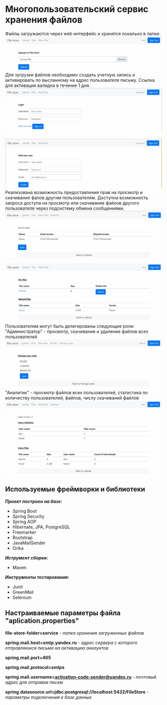 # Многопользовательский сервис хранения файлов
Файлы загружаются через web интерфейс и хранятся локально в папке.
![alt text](https://github.com/maratimaev/FileStore/blob/master/pics/upload.JPG)
Для зугрузки файлов необходимо создать учетную запись и активировать по высланному на адрес пользователя письму.
Ссылка для активации валидна в течение 1 дня.
![alt text](https://github.com/maratimaev/FileStore/blob/master/pics/login.JPG)

![alt text](https://github.com/maratimaev/FileStore/blob/master/pics/create_new_user.JPG)
Реализована возможность предоставления прав на просмотр и скачивание фалов другим пользователям.
Доступна возможность запроса доступа на просмотр или скачивание файлов другого пользователя через подсистему обмена 
сообщениями.
![alt text](https://github.com/maratimaev/FileStore/blob/master/pics/sharing.JPG)

![alt text](https://github.com/maratimaev/FileStore/blob/master/pics/files.JPG)
Пользователям могут быть делегированы следующие роли:
"Администратор" - просмотр, скачивание и удаление файлов всех пользователей
![alt text](https://github.com/maratimaev/FileStore/blob/master/pics/managing.JPG)
"Аналитик" - просмотр файлов всех пользователей, статистика по количеству пользователей, файлов, числу скачиваний файлов
![alt text](https://github.com/maratimaev/FileStore/blob/master/pics/statistics.JPG)

## Используемые фреймворки и библиотеки
***Проект построен на базе:***
- Spring Boot
- Spring Security
- Spring AOP
- Hibernate, JPA, PostgreSQL
- Freemarker
- Bootstrap
- JavaMailSender
- Orika

***Иструмент сборки:***
- Maven

***Инструменты тестирования:***
- Junit
- GreenMail
- Selenium

## Настраиваемые параметры файла "aplication.properties"
**file-store-folder=service** - *папка хранения загруженных файлов*
	
**spring.mail.host=smtp.yandex.ru** - *адрес сервера с которого отправляюися письма на активацию аккаунтов*

**spring.mail.port=465**

**spring.mail.protocol=smtps**

**spring.mail.username=activation-code-sender@yandex.ru** - *почтовый адрес для отправки писем*

**spring.datasource.url=jdbc:postgresql://localhost:5432/FileStore** - *параметры подключения к базе данных*
